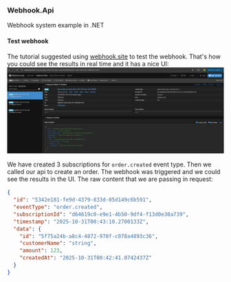 ### Webhook.Api

Webhook system example in .NET

#### Test webhook
The tutorial suggested using [webhook.site](https://webhook.site/) to test the webhook.
That's how you could see the results in real time and it has a nice UI:
![pic](./Img/webhook_site.jpg)

We have created 3 subscriptions for `order.created` event type. Then we called our api to create an order.
The webhook was triggered and we could see the results in the UI.
The raw content that we are passing in request:
```json
{
  "id": "5342e181-fe9d-4379-833d-05d149c6b591",
  "eventType": "order.created",
  "subscriptionId": "d64619c0-e9e1-4b50-9df4-f13d0e30a739",
  "timestamp": "2025-10-31T00:43:10.2700133Z",
  "data": {
    "id": "5f75a24b-a8c4-4872-970f-c078a4893c36",
    "customerName": "string",
    "amount": 123,
    "createdAt": "2025-10-31T00:42:41.0742437Z"
  }
}
```